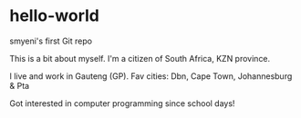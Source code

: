 # hello-world
smyeni's first Git repo

This is a bit about myself.
I'm a citizen of South Africa, KZN province.  

I live and work in Gauteng (GP).
Fav cities: Dbn, Cape Town, Johannesburg & Pta

Got interested in computer programming since school days!
